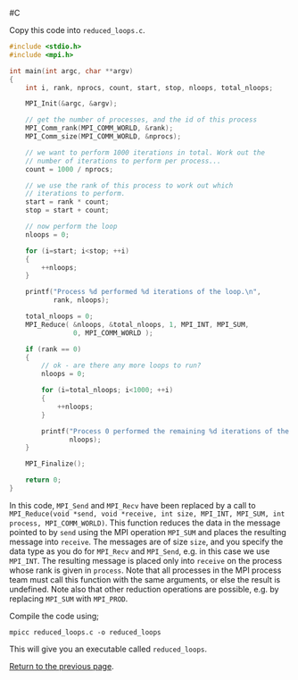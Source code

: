 #C

Copy this code into `reduced_loops.c`.

```c
#include <stdio.h>
#include <mpi.h>

int main(int argc, char **argv)
{
    int i, rank, nprocs, count, start, stop, nloops, total_nloops;

    MPI_Init(&argc, &argv);

    // get the number of processes, and the id of this process
    MPI_Comm_rank(MPI_COMM_WORLD, &rank);
    MPI_Comm_size(MPI_COMM_WORLD, &nprocs);

    // we want to perform 1000 iterations in total. Work out the 
    // number of iterations to perform per process...
    count = 1000 / nprocs;

    // we use the rank of this process to work out which
    // iterations to perform.
    start = rank * count;
    stop = start + count;

    // now perform the loop
    nloops = 0;

    for (i=start; i<stop; ++i)
    {
        ++nloops;
    }

    printf("Process %d performed %d iterations of the loop.\n",
           rank, nloops);

    total_nloops = 0;
    MPI_Reduce( &nloops, &total_nloops, 1, MPI_INT, MPI_SUM,
                0, MPI_COMM_WORLD );

    if (rank == 0)
    {
        // ok - are there any more loops to run?
        nloops = 0;

        for (i=total_nloops; i<1000; ++i)
        {
            ++nloops;
        }

        printf("Process 0 performed the remaining %d iterations of the loop\n",
               nloops);
    }

    MPI_Finalize();

    return 0;
}
```

In this code, `MPI_Send` and `MPI_Recv` have been replaced by a call to 
`MPI_Reduce(void *send, void *receive, int size, MPI_INT, MPI_SUM, int process, MPI_COMM_WORLD)`. 
This function reduces the data in the message pointed to by `send` using the 
MPI operation `MPI_SUM` and places the resulting message into `receive`. 
The messages are of size `size`, and you specify the data type as you do 
for `MPI_Recv` and `MPI_Send`, e.g. in this case we use `MPI_INT`. 
The resulting message is placed only into `receive` on the process whose 
rank is given in `process`. Note that all processes in the MPI process 
team must call this function with the same arguments, or else the result 
is undefined. Note also that other reduction operations are possible, 
e.g. by replacing `MPI_SUM` with `MPI_PROD`.

Compile the code using;

    mpicc reduced_loops.c -o reduced_loops

This will give you an executable called `reduced_loops`.

[Return to the previous page](reduction.md).
